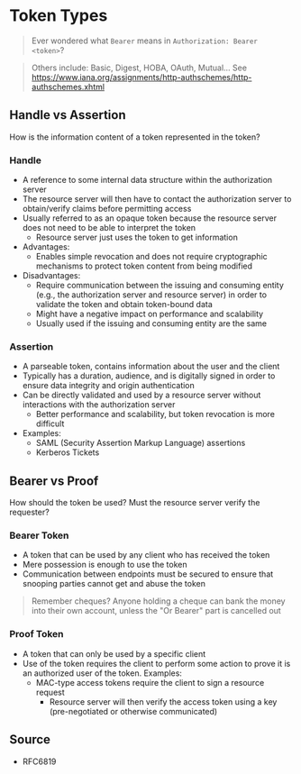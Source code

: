 # Token Types

> Ever wondered what `Bearer` means in `Authorization: Bearer <token>`?

> Others include: Basic, Digest, HOBA, OAuth, Mutual... See https://www.iana.org/assignments/http-authschemes/http-authschemes.xhtml

## Handle vs Assertion

How is the information content of a token represented in the token?

### Handle

+ A reference to some internal data structure within the authorization server
+ The resource server will then have to contact the authorization server to
  obtain/verify claims before permitting access
+ Usually referred to as an opaque token because the resource server does not
  need to be able to interpret the token
  + Resource server just uses the token to get information
+ Advantages:
  + Enables simple revocation and does not require cryptographic mechanisms to
    protect token content from being modified
+ Disadvantages:
  + Require communication between the issuing and consuming entity (e.g., the
    authorization server and resource server) in order to validate the token
    and obtain token-bound data
  + Might have a negative impact on performance and scalability
  + Usually used if the issuing and consuming entity are the same

### Assertion

+ A parseable token, contains information about the user and the client
+ Typically has a duration, audience, and is digitally signed in order to
  ensure data integrity and origin authentication
+ Can be directly validated and used by a resource server without interactions
  with the authorization server
  + Better performance and scalability, but token revocation is more difficult
+ Examples:
  + SAML (Security Assertion Markup Language) assertions
  + Kerberos Tickets

## Bearer vs Proof

How should the token be used? Must the resource server verify the requester?

### Bearer Token

+ A token that can be used by any client who has received the token
+ Mere possession is enough to use the token
+ Communication between endpoints must be secured to ensure that snooping
  parties cannot get and abuse the token

> Remember cheques? Anyone holding a cheque can bank the money into their own
>   account, unless the "Or Bearer" part is cancelled out

### Proof Token

+ A token that can only be used by a specific client
+ Use of the token requires the client to perform some action to prove it is an
  authorized user of the token. Examples:
  + MAC-type access tokens require the client to sign a resource request
    + Resource server will then verify the access token using a key
      (pre-negotiated or otherwise communicated)

## Source

+ RFC6819
